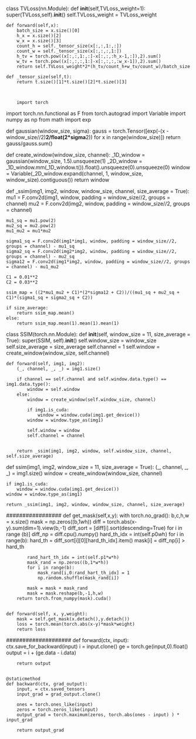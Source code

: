 
class TVLoss(nn.Module):
    def __init__(self,TVLoss_weight=1):
        super(TVLoss,self).__init__()
        self.TVLoss_weight = TVLoss_weight

    def forward(self,x):
        batch_size = x.size()[0]
        h_x = x.size()[2]
        w_x = x.size()[3]
        count_h = self._tensor_size(x[:,:,1:,:])
        count_w = self._tensor_size(x[:,:,:,1:])
        h_tv = torch.pow((x[:,:,1:,:]-x[:,:,:h_x-1,:]),2).sum()
        w_tv = torch.pow((x[:,:,:,1:]-x[:,:,:,:w_x-1]),2).sum()
        return self.TVLoss_weight*2*(h_tv/count_h+w_tv/count_w)/batch_size

    def _tensor_size(self,t):
        return t.size()[1]*t.size()[2]*t.size()[3]
        
        
        
        import torch
import torch.nn.functional as F
from torch.autograd import Variable
import numpy as np
from math import exp

def gaussian(window_size, sigma):
    gauss = torch.Tensor([exp(-(x - window_size//2)**2/float(2*sigma**2)) for x in range(window_size)])
    return gauss/gauss.sum()

def create_window(window_size, channel):
    _1D_window = gaussian(window_size, 1.5).unsqueeze(1)
    _2D_window = _1D_window.mm(_1D_window.t()).float().unsqueeze(0).unsqueeze(0)
    window = Variable(_2D_window.expand(channel, 1, window_size, window_size).contiguous())
    return window

def _ssim(img1, img2, window, window_size, channel, size_average = True):
    mu1 = F.conv2d(img1, window, padding = window_size//2, groups = channel)
    mu2 = F.conv2d(img2, window, padding = window_size//2, groups = channel)

    mu1_sq = mu1.pow(2)
    mu2_sq = mu2.pow(2)
    mu1_mu2 = mu1*mu2

    sigma1_sq = F.conv2d(img1*img1, window, padding = window_size//2, groups = channel) - mu1_sq
    sigma2_sq = F.conv2d(img2*img2, window, padding = window_size//2, groups = channel) - mu2_sq
    sigma12 = F.conv2d(img1*img2, window, padding = window_size//2, groups = channel) - mu1_mu2

    C1 = 0.01**2
    C2 = 0.03**2

    ssim_map = ((2*mu1_mu2 + C1)*(2*sigma12 + C2))/((mu1_sq + mu2_sq + C1)*(sigma1_sq + sigma2_sq + C2))

    if size_average:
        return ssim_map.mean()
    else:
        return ssim_map.mean(1).mean(1).mean(1)

class SSIM(torch.nn.Module):
    def __init__(self, window_size = 11, size_average = True):
        super(SSIM, self).__init__()
        self.window_size = window_size
        self.size_average = size_average
        self.channel = 1
        self.window = create_window(window_size, self.channel)

    def forward(self, img1, img2):
        (_, channel, _, _) = img1.size()

        if channel == self.channel and self.window.data.type() == img1.data.type():
            window = self.window
        else:
            window = create_window(self.window_size, channel)
            
            if img1.is_cuda:
                window = window.cuda(img1.get_device())
            window = window.type_as(img1)
            
            self.window = window
            self.channel = channel


        return _ssim(img1, img2, window, self.window_size, channel, self.size_average)

def ssim(img1, img2, window_size = 11, size_average = True):
    (_, channel, _, _) = img1.size()
    window = create_window(window_size, channel)
    
    if img1.is_cuda:
        window = window.cuda(img1.get_device())
    window = window.type_as(img1)
    
    return _ssim(img1, img2, window, window_size, channel, size_average)


#################
def get_mask(self,x,y):
        with torch.no_grad():
            b,c,h,w = x.size()
            mask = np.zeros((b,1*w*h))
            diff = torch.abs(x-y).sum(dim=1).view(b,-1)
            diff_sort = [diff[i].sort(descending=True) for i in range (b)]
            diff_np = diff.cpu().numpy()
            hard_th_idx = int(self.p0*w*h)
            for i in range(b):
                hard_th = diff_sort[i][0][hard_th_idx].item()
                mask[i] = diff_np[i] > hard_th
                
            rand_hart_th_idx = int(self.p1*w*h)
            mask_rand = np.zeros((b,1*w*h))
            for i in range(b):
                mask_rand[i,0:rand_hart_th_idx] = 1
                np.random.shuffle(mask_rand[i])
                
            mask = mask + mask_rand
            mask = mask.reshape(b,-1,h,w)
        return torch.from_numpy(mask).cuda()


    def forward(self, x, y,weight):
        mask = self.get_mask(x.detach(),y.detach())
        loss = torch.mean(torch.abs(x-y)*mask*weight)
        return loss
        
        
####################
def forward(ctx, input):
        ctx.save_for_backward(input)
        i = input.clone()
        ge = torch.ge(input,0).float()
        output = i + (ge.data - i.data)

        return output


    @staticmethod
    def backward(ctx, grad_output): 
        input, = ctx.saved_tensors
        input_grad = grad_output.clone()
        
        ones = torch.ones_like(input)
        zeros = torch.zeros_like(input)
        output_grad = torch.maximum(zeros, torch.abs(ones - input) ) * input_grad

        return output_grad
